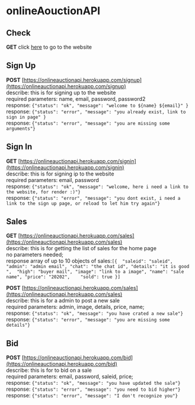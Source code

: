 # onlineAouctionAPI
## Check
**GET** click [here](https://onlineauctionapi.herokuapp.com/) to go to the website
## Sign Up
**POST** [https://onlineauctionapi.herokuapp.com/signup](https://onlineauctionapi.herokuapp.com/signup)   
describe: this is for signing up to the website   
required parameters: name, email, password, password2      
response: `{"status": "ok", "message": "welcome to ${name} ${email}" }`   
response: `{"status": "error", "message": "you already exist, link to sign in page" }`   
response: `{"status": "error", "message": "you are missing some arguments"}`
## Sign In
**GET** [https://onlineauctionapi.herokuapp.com/signin](https://onlineauctionapi.herokuapp.com/signin)   
describe: this is for signing ip to the website   
required parameters: email, password    
response: `{"status": "ok", "message": "welcome, here i need a link to the website, for render :)"}`    
response: `{"status": "error", "message": "you dont exist, i need a link to the sign up page, or reload to let him try again"}`
## Sales
**GET** [https://onlineauctionapi.herokuapp.com/sales](https://onlineauctionapi.herokuapp.com/sales)   
describe: this is for getting the list of sales for the home page   
no parameters needed;   
response array of up to 10 objects of sales:`[{ 
        "saleid": "saleid",
        "admin": "admin email",
        "chat": "the chat id",
        "details": "it is good ", 
        "high": "buyer mail",
        "image": "link to a image",
        "name": "sale name",
        "price": "20202",   
        "sold": true }]`   

**POST** [https://onlineauctionapi.herokuapp.com/sales](https://onlineauctionapi.herokuapp.com/sales)    
describe: this is for a admin to post a new sale   
required parameters: admin, image, details, price, name;     
response: `{"status": "ok", "message": "you have crated a new sale"}`   
response: `{"status": "error", "message": "you are missing some details"}`     
## Bid
**POST** [https://onlineauctionapi.herokuapp.com/bid](https://onlineauctionapi.herokuapp.com/bid)     
describe: this is for to bid on a sale   
required parameters: email, password, saleid, price;    
response: `{"status": "ok", "message": "you have updated the sale"}`
response: `{"status": "error", "message": "you need to bid higher"}`    
response: `{"status": "error", "message": "I don't recognize you"}`
